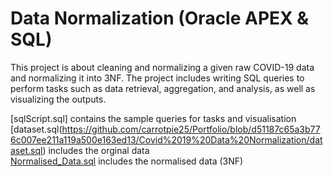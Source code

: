 # Data Normalization (Oracle APEX & SQL)

This project is about cleaning and normalizing a given raw COVID-19 data and normalizing it into 3NF. The project includes writing SQL queries to perform tasks such as data retrieval, aggregation, and analysis, as well as visualizing the outputs. 

[sqlScript.sql] contains the sample queries for tasks and visualisation<br>
[dataset.sql(https://github.com/carrotpie25/Portfolio/blob/d51187c65a3b776c007ee211a119a500e163ed13/Covid%2019%20Data%20Normalization/dataset.sql) includes the orginal data <br>
[Normalised_Data.sql](https://github.com/carrotpie25/Portfolio/blob/bbe66a8db8399e59423baf88af617f913b3679e3/Covid%2019%20Data%20Normalization/Normalized_Data.sql) includes the normalised data (3NF)

